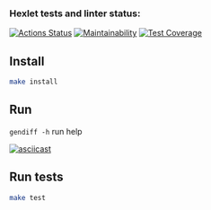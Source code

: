 ### Hexlet tests and linter status:
[![Actions Status](https://github.com/Leopv88/backend-project-46/workflows/hexlet-check/badge.svg)](https://github.com/Leopv88/backend-project-46/actions)
[![Maintainability](https://api.codeclimate.com/v1/badges/a5cbf3952b51453da334/maintainability)](https://codeclimate.com/github/Leopv88/backend-project-46/maintainability)
[![Test Coverage](https://api.codeclimate.com/v1/badges/a5cbf3952b51453da334/test_coverage)](https://codeclimate.com/github/Leopv88/backend-project-46/test_coverage)

## Install 

```bash
make install
```
## Run

`gendiff -h` run help

[![asciicast](https://asciinema.org/a/54rat8m7hZrSBLDvEiPW0DhR2.svg)](https://asciinema.org/a/54rat8m7hZrSBLDvEiPW0DhR2)

## Run tests

```bash
make test
```